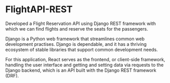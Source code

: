 # FlightAPI-REST
Developed a Flight Reservation API using Django REST framework with which we can find flights and reserve the seats for the passengers.

Django is a Python web framework that streamlines common web development practises. Django is dependable, and it has a thriving ecosystem of stable libraries that support common development needs.

For this application, React serves as the frontend, or client-side framework, handling the user interface and getting and setting data via requests to the Django backend, which is an API built with the Django REST framework (DRF).

